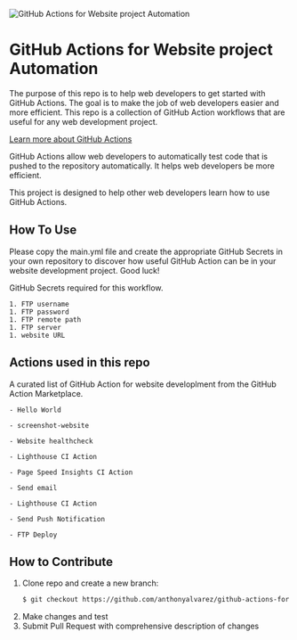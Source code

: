 ![GitHub Actions for Website project Automation](https://res.cloudinary.com/practicaldev/image/fetch/s--0ZCS6gXw--/c_imagga_scale,f_auto,fl_progressive,h_420,q_auto,w_1000/https://dev-to-uploads.s3.amazonaws.com/uploads/articles/7j99gana8il27d6tlurg.jpg)

# GitHub Actions for Website project Automation

The purpose of this repo is to help web developers to get started with GitHub Actions. The goal is to make the job of web developers easier and more efficient. This repo is a collection of GitHub Action workflows that are useful for any web development project.

[Learn more about GitHub Actions](https://github.com/features/actions)

GitHub Actions allow web developers to automatically test code that is pushed to the repository automatically. It helps web developers be more efficient.

This project is designed to help other web developers learn how to use GitHub Actions.

## How To Use
Please copy the main.yml file and create the appropriate GitHub Secrets in your own repository to discover how useful GitHub Action can be in your website development project. Good luck!

GitHub Secrets required for this workflow.

    1. FTP username
    1. FTP password
    1. FTP remote path
    1. FTP server
    1. website URL


## Actions used in this repo

A curated list of GitHub Action for website developlment from the GitHub Action Marketplace.

    - Hello World

    - screenshot-website

    - Website healthcheck

    - Lighthouse CI Action

    - Page Speed Insights CI Action

    - Send email

    - Lighthouse CI Action

    - Send Push Notification

    - FTP Deploy


## How to Contribute
1. Clone repo and create a new branch: 
   ```bash
   $ git checkout https://github.com/anthonyalvarez/github-actions-for-website.git -b name_for_new_branch
   ```
2. Make changes and test
3. Submit Pull Request with comprehensive description of changes

